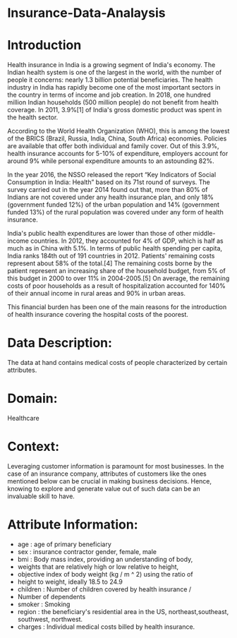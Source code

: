# Insurance-Data-Analaysis

# Introduction

Health insurance in India is a growing segment of India's economy. The Indian health system is one of the largest in the world, with the number of people it concerns: nearly 1.3 billion potential beneficiaries. The health industry in India has rapidly become one of the most important sectors in the country in terms of income and job creation. In 2018, one hundred million Indian households (500 million people) do not benefit from health coverage. In 2011, 3.9%[1] of India's gross domestic product was spent in the health sector.

According to the World Health Organization (WHO), this is among the lowest of the BRICS (Brazil, Russia, India, China, South Africa) economies. Policies are available that offer both individual and family cover. Out of this 3.9%, health insurance accounts for 5-10% of expenditure, employers account for around 9% while personal expenditure amounts to an astounding 82%.

In the year 2016, the NSSO released the report “Key Indicators of Social Consumption in India: Health” based on its 71st round of surveys. The survey carried out in the year 2014 found out that, more than 80% of Indians are not covered under any health insurance plan, and only 18% (government funded 12%) of the urban population and 14% (government funded 13%) of the rural population was covered under any form of health insurance.

India's public health expenditures are lower than those of other middle-income countries. In 2012, they accounted for 4% of GDP, which is half as much as in China with 5.1%. In terms of public health spending per capita, India ranks 184th out of 191 countries in 2012. Patients' remaining costs represent about 58% of the total.[4] The remaining costs borne by the patient represent an increasing share of the household budget, from 5% of this budget in 2000 to over 11% in 2004-2005.[5] On average, the remaining costs of poor households as a result of hospitalization accounted for 140% of their annual income in rural areas and 90% in urban areas.

This financial burden has been one of the main reasons for the introduction of health insurance covering the hospital costs of the poorest.

# Data Description:

The data at hand contains medical costs of people characterized by certain attributes.

# Domain:
Healthcare

# Context:
Leveraging customer information is paramount for most businesses. In the case of an insurance company, attributes of customers like the ones mentioned below can be crucial in making business decisions. Hence, knowing to explore and
generate value out of such data can be an invaluable skill to have.

# Attribute Information:

- age : age of primary beneficiary
- sex : insurance contractor gender, female, male
- bmi : Body mass index, providing an understanding of body,
- weights that are relatively high or low relative to height,
- objective index of body weight (kg / m ^ 2) using the ratio of
- height to weight, ideally 18.5 to 24.9
- children : Number of children covered by health insurance /
- Number of dependents
- smoker : Smoking
- region : the beneficiary's residential area in the US, northeast,southeast, southwest, northwest.
- charges : Individual medical costs billed by health insurance.